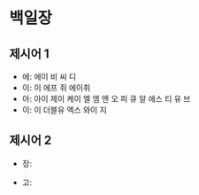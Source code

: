 # 백일장

## 제시어 1

* 에: 에이 비 씨 디  
* 이: 이 에프 쥐 에이취 
* 아: 아이 제이 케이 엘 엠 엔 오 피 큐 알 에스 티 유 브
* 이: 이 더블유 엑스 와이 지

## 제시어 2

* 장: 

* 고:

  